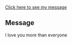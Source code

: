 [Click here to see my message](#message)

## Message

<div id="message">I love you more than everyone</div>
